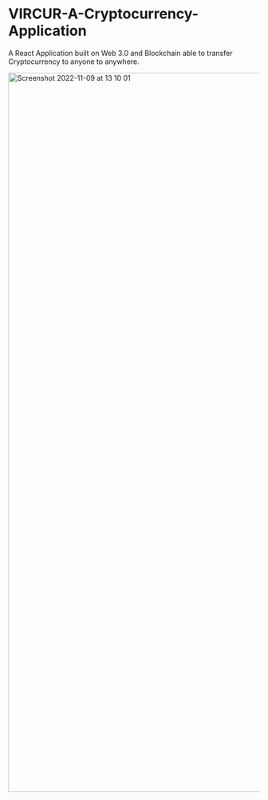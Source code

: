 # VIRCUR-A-Cryptocurrency-Application
A React Application built on Web 3.0 and Blockchain able to transfer Cryptocurrency to anyone to anywhere. 

<img width="1440" alt="Screenshot 2022-11-09 at 13 10 01" src="https://user-images.githubusercontent.com/95628601/201371405-9050b976-6f86-4d6f-8e47-3b8fb99f15f8.png">
